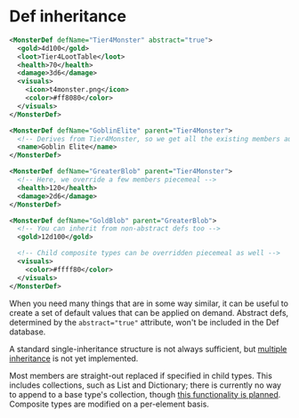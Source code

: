 # Def inheritance

```xml
<MonsterDef defName="Tier4Monster" abstract="true">
  <gold>4d100</gold>
  <loot>Tier4LootTable</loot>
  <health>70</health>
  <damage>3d6</damage>
  <visuals>
    <icon>t4monster.png</icon>
    <color>#ff8080</color>
  </visuals>
</MonsterDef>

<MonsterDef defName="GoblinElite" parent="Tier4Monster">
  <!-- Derives from Tier4Monster, so we get all the existing members automatically -->
  <name>Goblin Elite</name>
</MonsterDef>

<MonsterDef defName="GreaterBlob" parent="Tier4Monster">
  <!-- Here, we override a few members piecemeal -->
  <health>120</health>
  <damage>2d6</damage>
</MonsterDef>

<MonsterDef defName="GoldBlob" parent="GreaterBlob">
  <!-- You can inherit from non-abstract defs too -->
  <gold>12d100</gold>

  <!-- Child composite types can be overridden piecemeal as well -->
  <visuals>
    <color>#ffff80</color>
  </visuals>
</MonsterDef>
```

When you need many things that are in some way similar, it can be useful to create a set of default values that can be applied on demand. Abstract defs, determined by the `abstract="true"` attribute, won't be included in the Def database.

A standard single-inheritance structure is not always sufficient, but [multiple inheritance](/future/multipleinheritance.md) is not yet implemented.

Most members are straight-out replaced if specified in child types. This includes collections, such as List and Dictionary; there is currently no way to append to a base type's collection, though [this functionality is planned](/future/mods.md). Composite types are modified on a per-element basis.
